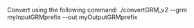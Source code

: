 Convert using the following command: ./convertGRM_v2 --grm myInputGRMprefix --out myOutputGRMprefix
